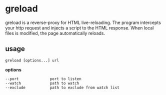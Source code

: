 
# greload

greload is a reverse-proxy for HTML live-reloading. The program intercepts your http request and injects a script to the HTML response. When local files is modified, the page automatically reloads.

## usage

```
greload [options...] url
```

**options**

    --port              port to listen
    --watch             path to watch
    --exclude           path to exclude from watch list     




